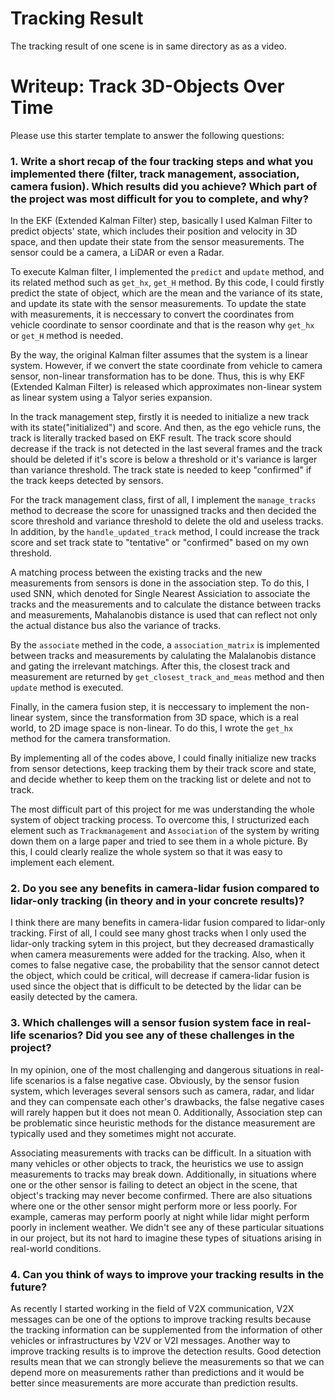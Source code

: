 # Tracking Result
The tracking result of one scene is in same directory as as a video.


# Writeup: Track 3D-Objects Over Time

Please use this starter template to answer the following questions:

### 1. Write a short recap of the four tracking steps and what you implemented there (filter, track management, association, camera fusion). Which results did you achieve? Which part of the project was most difficult for you to complete, and why?

In the EKF (Extended Kalman Filter) step, basically I used Kalman Filter to predict objects' state, which includes their position and velocity in 3D space, and then update their state from the sensor measurements. The sensor could be a camera, a LiDAR or even a Radar. 

To execute Kalman filter, I implemented the `predict` and `update` method, and its related method such as `get_hx`, `get_H` method. By this code, I could firstly predict the state of object, which are the mean and the variance of its state, and update its state with the sensor measurements. To update the state with measurements, it is neccessary to convert the coordinates from vehicle coordinate to sensor coordinate and that is the reason why `get_hx` or `get_H` method is needed. 

By the way, the original Kalman filter assumes that the system is a linear system. However, if we convert the state coordinate from vehicle to camera sensor, non-linear transformation has to be done. Thus, this is why EKF (Extended Kalman Filter) is released which approximates non-linear system as linear system using a Talyor series expansion.

In the track management step, firstly it is needed to initialize a new track with its state("initialized") and score. And then, as the ego vehicle runs, the track is literally tracked based on EKF result. The track score should decrease if the track is not detected in the last several frames and the track should be deleted if it's score is below a threshold or it's variance is larger than variance threshold. The track state is needed to keep "confirmed" if the track keeps detected by sensors.

For the track management class, first of all, I implement the `manage_tracks` method to decrease the score for unassigned tracks and then decided the score threshold and variance threshold to delete the old and useless tracks. In addition, by the `handle_updated_track` method, I could increase the track score and set track state to "tentative" or "confirmed" based on my own threshold.

A matching process between the existing tracks and the new measurements from sensors is done in the association step. To do this, I used SNN, which denoted for Single Nearest Assiciation to associate the tracks and the measurements and to calculate the distance between tracks and measurements, Mahalanobis distance is used that can reflect not only the actual distance bus also the variance of tracks. 

By the `associate` methed in the code, a `association_matrix` is implemented between tracks and measurements by calulating the Malalanobis distance and gating the irrelevant matchings. After this, the closest track and measurement are returned by `get_closest_track_and_meas` method and then `update` method is executed.

Finally, in the camera fusion step, it is neccessary to implement the non-linear system, since the transformation from 3D space, which is a real world, to 2D image space is non-linear. To do this, I wrote the `get_hx` method for the camera transformation.

By implementing all of the codes above, I could finally initialize new tracks from sensor detections, keep tracking them by their track score and state, and decide whether to keep them on the tracking list or delete and not to track.

The most difficult part of this project for me was understanding the whole system of object tracking process. To overcome this, I structurized each element such as `Trackmanagement` and `Association` of the system by writing down them on a large paper and tried to see them in a whole picture. By this, I could clearly realize the whole system so that it was easy to implement each element.


### 2. Do you see any benefits in camera-lidar fusion compared to lidar-only tracking (in theory and in your concrete results)? 

I think there are many benefits in camera-lidar fusion compared to lidar-only tracking. First of all, I could see many ghost tracks when I only used the lidar-only tracking sytem in this project, but they decreased dramastically when camera measurements were added for the tracking. Also, when it comes to false negative case, the probability that the sensor cannot detect the object, which could be critical, will decrease if camera-lidar fusion is used since the object that is difficult to be detected by the lidar can be easily detected by the camera.


### 3. Which challenges will a sensor fusion system face in real-life scenarios? Did you see any of these challenges in the project?

In my opinion, one of the most challenging and dangerous situations in real-life scenarios is a false negative case. Obviously, by the sensor fusion system, which leverages several sensors such as camera, radar, and lidar and they can compensate each other's drawbacks, the false negative cases will rarely happen but it does not mean 0. Additionally, Association step can be problematic since heuristic methods for the distance measurement are typically used and they sometimes might not accurate.


Associating measurements with tracks can be difficult. In a situation with many vehicles or other objects to track, the heuristics we use to assign measurements to tracks may break down. Additionally, in situations where one or the other sensor is failing to detect an object in the scene, that object's tracking may never become confirmed. There are also situations where one or the other sensor might perform more or less poorly. For example, cameras may perform poorly at night while lidar might perform poorly in inclement weather. We didn't see any of these particular situations in our project, but its not hard to imagine these types of situations arising in real-world conditions.


### 4. Can you think of ways to improve your tracking results in the future?

As recently I started working in the field of V2X communication, V2X messages can be one of the options to improve tracking results because the tracking information can be supplemented from the information of other vehicles or infrastructures by V2V or V2I messages. Another way to improve tracking results is to improve the detection results. Good detection results mean that we can strongly believe the measurements so that we can depend more on measurements rather than predictions and it would be better since measurements are more accurate than prediction results.
